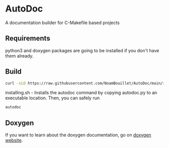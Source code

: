 # AutoDoc
A documentation builder for C-Makefile based projects

## Requirements
python3 and doxygen packages are going to be installed if you don't have them already.

## Build
```sh
curl -sLO https://raw.githubusercontent.com/NoamBouillet/AutoDoc/main/installing.sh && bash install.sh
```
installing.sh - Installs the autodoc command by copying autodoc.py to an executable location.
Then, you can safely run
```sh
autodoc
```

## Doxygen
If you want to learn about the doxygen documentation, go on [doxygen website](https://www.doxygen.nl/manual/docblocks.html).


